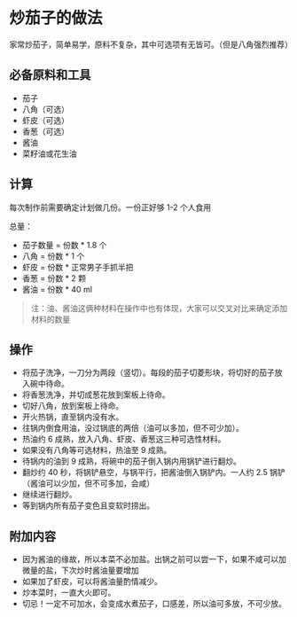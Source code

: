 # 炒茄子的做法

家常炒茄子，简单易学，原料不复杂，其中可选项有无皆可。（但是八角强烈推荐）

## 必备原料和工具

- 茄子
- 八角（可选）
- 虾皮（可选）
- 香葱（可选）
- 酱油
- 菜籽油或花生油

## 计算

每次制作前需要确定计划做几份。一份正好够 1-2 个人食用

总量：

- 茄子数量 = 份数 *  1.8 个
- 八角 = 份数 * 1 个
- 虾皮 = 份数 * 正常男子手抓半把
- 香葱 = 份数 * 2 颗
- 酱油 = 份数 * 40 ml

> 注：油、酱油这俩种材料在操作中也有体现，大家可以交叉对比来确定添加材料的数量

## 操作

- 将茄子洗净，一刀分为两段（竖切）。每段的茄子切菱形块，将切好的茄子放入碗中待命。
- 将香葱洗净，并切成葱花放到案板上待命。
- 切好八角，放到案板上待命。
- 开火热锅，直至锅内没有水。
- 往锅内倒食用油，没过锅底的两倍（油可以多加，但不可少加）。
- 热油约 6 成熟，放入八角、虾皮、香葱这三种可选性材料。
- 如果没有八角等可选材料，热油至 9 成熟。
- 待锅内的油到 9 成熟，将碗中的茄子倒入锅内用锅铲进行翻炒。
- 翻炒约 40 秒，将锅铲悬空，与锅平行，把酱油倒入锅铲内。一人约 2.5 锅铲（酱油可以少加，但不可多加，会咸）
- 继续进行翻炒。
- 等到锅内所有茄子变色且变软时捞出。

## 附加内容

- 因为酱油的缘故，所以本菜不必加盐。出锅之前可以尝一下，如果不咸可以加微量的盐，下次炒时酱油量要增加
- 如果加了虾皮，可以将酱油量酌情减少。
- 炒本菜时，一直大火即可。
- 切忌！一定不可加水，会变成水煮茄子，口感差，所以油可多放，不可少放。


